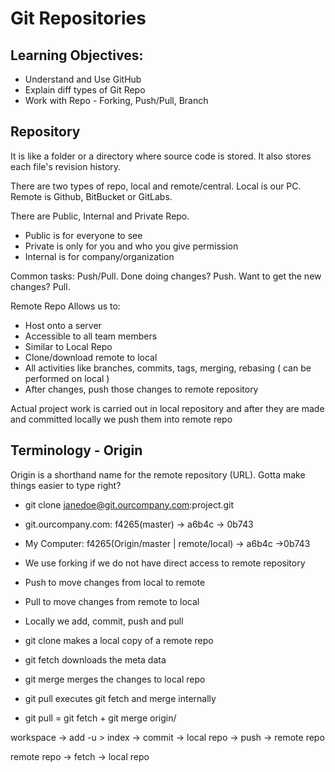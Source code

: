 # Git Repositories

## Learning Objectives:
- Understand and Use GitHub
- Explain diff types of Git Repo
- Work with Repo - Forking, Push/Pull, Branch

## Repository
It is like a folder or a directory where source code is stored. It also stores each file's revision history.

There are two types of repo, local and remote/central. Local is our PC. Remote is Github, BitBucket or GitLabs.

There are Public, Internal and Private Repo.
- Public is for everyone to see
- Private is only for you and who you give permission
- Internal is for company/organization

Common tasks: Push/Pull. Done doing changes? Push. Want to get the new changes? Pull.

Remote Repo Allows us to:
- Host onto a server
- Accessible to all team members
- Similar to Local Repo
- Clone/download remote to local
- All activities like branches, commits, tags, merging, rebasing ( can be performed on local )
- After changes, push those changes to remote repository

Actual project work is carried out in local repository and after they are made and committed locally we push them into remote repo

## Terminology - Origin
Origin is a shorthand name for the remote repository (URL). Gotta make things easier to type right?
- git clone janedoe@git.ourcompany.com:project.git
- git.ourcompany.com: f4265(master) -> a6b4c -> 0b743
- My Computer: f4265(Origin/master | remote/local) -> a6b4c ->0b743

- We use forking if we do not have direct access to remote repository
- Push to move changes from local to remote
- Pull to move changes from remote to local
- Locally we add, commit, push and pull
- git clone makes a local copy of a remote repo
- git fetch downloads the meta data
- git merge merges the changes to local repo
- git pull executes git fetch and merge internally
- git pull <remote> = git fetch <remote> + git merge origin/<current-branch>

workspace -> add -u > index -> commit -> local repo -> push -> remote repo

remote repo -> fetch -> local repo


